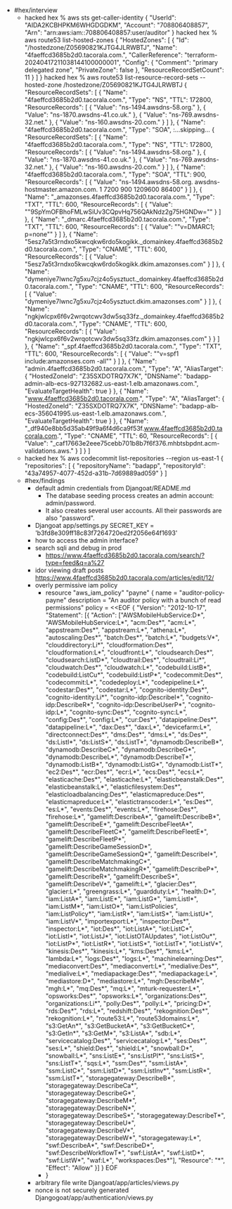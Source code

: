 - #hex/interview
	- hacked hex % aws sts get-caller-identity
	  {
	      "UserId": "AIDA2KCBHPKM6WHGDGDKM",
	      "Account": "708806408857",
	      "Arn": "arn:aws:iam::708806408857:user/auditor"
	  }
	  hacked hex % aws route53 list-hosted-zones
	  {
	      "HostedZones": [
	          {
	              "Id": "/hostedzone/Z05690821KJTG4JLRWBTJ",
	              "Name": "4faeffcd3685b2d0.tacorala.com.",
	              "CallerReference": "terraform-20240417211038144100000001",
	              "Config": {
	                  "Comment": "primary delegated zone",
	                  "PrivateZone": false
	              },
	              "ResourceRecordSetCount": 11
	          }
	      ]
	  }
	  hacked hex % aws route53 list-resource-record-sets --hosted-zone /hostedzone/Z05690821KJTG4JLRWBTJ
	  {
	      "ResourceRecordSets": [
	          {
	              "Name": "4faeffcd3685b2d0.tacorala.com.",
	              "Type": "NS",
	              "TTL": 172800,
	              "ResourceRecords": [
	                  {
	                      "Value": "ns-1494.awsdns-58.org."
	                  },
	                  {
	                      "Value": "ns-1870.awsdns-41.co.uk."
	                  },
	                  {
	                      "Value": "ns-769.awsdns-32.net."
	                  },
	                  {
	                      "Value": "ns-160.awsdns-20.com."
	                  }
	              ]
	          },
	          {
	              "Name": "4faeffcd3685b2d0.tacorala.com.",
	              "Type": "SOA",
	  :...skipping...
	  {
	      "ResourceRecordSets": [
	          {
	              "Name": "4faeffcd3685b2d0.tacorala.com.",
	              "Type": "NS",
	              "TTL": 172800,
	              "ResourceRecords": [
	                  {
	                      "Value": "ns-1494.awsdns-58.org."
	                  },
	                  {
	                      "Value": "ns-1870.awsdns-41.co.uk."
	                  },
	                  {
	                      "Value": "ns-769.awsdns-32.net."
	                  },
	                  {
	                      "Value": "ns-160.awsdns-20.com."
	                  }
	              ]
	          },
	          {
	              "Name": "4faeffcd3685b2d0.tacorala.com.",
	              "Type": "SOA",
	              "TTL": 900,
	              "ResourceRecords": [
	                  {
	                      "Value": "ns-1494.awsdns-58.org. awsdns-hostmaster.amazon.com. 1 7200 900 1209600 86400"
	                  }
	              ]
	          },
	          {
	              "Name": "_amazonses.4faeffcd3685b2d0.tacorala.com.",
	              "Type": "TXT",
	              "TTL": 600,
	              "ResourceRecords": [
	                  {
	                      "Value": "\"9SpYmOFBhoFMLwSiUv3CQpvHq756QAkNdz2g75HGNDw=\""
	                  }
	              ]
	          },
	          {
	              "Name": "_dmarc.4faeffcd3685b2d0.tacorala.com.",
	              "Type": "TXT",
	              "TTL": 600,
	              "ResourceRecords": [
	                  {
	                      "Value": "\"v=DMARC1; p=none\""
	                  }
	              ]
	          },
	          {
	              "Name": "5esz7a5t3rndxo5kwcqkw6rdo5kogikk._domainkey.4faeffcd3685b2d0.tacorala.com.",
	              "Type": "CNAME",
	              "TTL": 600,
	              "ResourceRecords": [
	                  {
	                      "Value": "5esz7a5t3rndxo5kwcqkw6rdo5kogikk.dkim.amazonses.com"
	                  }
	              ]
	          },
	          {
	              "Name": "dymeniye7lwnc7g5xu7cjz4o5ysztuct._domainkey.4faeffcd3685b2d0.tacorala.com.",
	              "Type": "CNAME",
	              "TTL": 600,
	              "ResourceRecords": [
	                  {
	                      "Value": "dymeniye7lwnc7g5xu7cjz4o5ysztuct.dkim.amazonses.com"
	                  }
	              ]
	          },
	          {
	              "Name": "ngkjwlcpx6f6v2wrqotcwv3dw5sq33fz._domainkey.4faeffcd3685b2d0.tacorala.com.",
	              "Type": "CNAME",
	              "TTL": 600,
	              "ResourceRecords": [
	                  {
	                      "Value": "ngkjwlcpx6f6v2wrqotcwv3dw5sq33fz.dkim.amazonses.com"
	                  }
	                  }
	              ]
	          },
	          {
	              "Name": "_spf.4faeffcd3685b2d0.tacorala.com.",
	              "Type": "TXT",
	              "TTL": 600,
	              "ResourceRecords": [
	                  {
	                      "Value": "\"v=spf1 include:amazonses.com -all\""
	                  }
	              ]
	          },
	          {
	              "Name": "admin.4faeffcd3685b2d0.tacorala.com.",
	              "Type": "A",
	              "AliasTarget": {
	                  "HostedZoneId": "Z35SXDOTRQ7X7K",
	                  "DNSName": "badapp-admin-alb-ecs-927132682.us-east-1.elb.amazonaws.com.",
	                  "EvaluateTargetHealth": true
	              }
	          },
	          {
	              "Name": "www.4faeffcd3685b2d0.tacorala.com.",
	              "Type": "A",
	              "AliasTarget": {
	                  "HostedZoneId": "Z35SXDOTRQ7X7K",
	                  "DNSName": "badapp-alb-ecs-356041995.us-east-1.elb.amazonaws.com.",
	                  "EvaluateTargetHealth": true
	              }
	          },
	          {
	              "Name": "_df940e8bb5d35ab49f9a6f4d6ca9f53f.www.4faeffcd3685b2d0.tacorala.com.",
	              "Type": "CNAME",
	              "TTL": 60,
	              "ResourceRecords": [
	                  {
	                      "Value": "_caf17663e2eee75cebb701b8b7f6f376.mhbtsbpdnt.acm-validations.aws."
	                  }
	              ]
	          }
	      ]
	- hacked hex % aws codecommit list-repositories --region us-east-1
	  {
	      "repositories": [
	          {
	              "repositoryName": "badapp",
	              "repositoryId": "43a74957-4077-452d-a31b-7d69889ad059"
	          }
	      ]
	- #hex/findings
		- default admin credentials from Djangoat/README.md
			- The database seeding process creates an admin account: admin/password.
			- It also creates several user accounts. All their passwords are also "password".
		- Djangoat app/settings.py SECRET_KEY = 'b3fd8e309ff18c83f7264720ed2f2056e64f1693'
		- how to access the admin interface?
		- search sqli and debug in prod
			- https://www.4faeffcd3685b2d0.tacorala.com/search/?type=feed&q=a%27
		- idor viewing draft posts https://www.4faeffcd3685b2d0.tacorala.com/articles/edit/12/
		- overly permissive iam policy
			- resource "aws_iam_policy" "payne" {
			  name        = "auditor-policy-payne"
			  description = "An auditor policy with a bunch of read permissions"
			  policy      = <<EOF
			  {
			    "Version": "2012-10-17",
			    "Statement": [{
			        "Action": ["AWSMobileHubService:D*", "AWSMobileHubService:L*", "acm:Des*", "acm:L*", "appstream:Des*", "appstream:L*", "athena:L*", "autoscaling:Des*", "batch:Des*", "batch:L*", "budgets:V*", "clouddirectory:Li*", "cloudformation:Des*", "cloudformation:L*", "cloudfront:L*", "cloudsearch:Des*", "cloudsearch:ListD*", "cloudtrail:Des*", "cloudtrail:Li*", "cloudwatch:Des*", "cloudwatch:L*", "codebuild:ListB*", "codebuild:ListCu*", "codebuild:ListP*", "codecommit:Des*", "codecommit:L*", "codedeploy:L*", "codepipeline:L*", "codestar:Des*", "codestar:L*", "cognito-identity:Des*", "cognito-identity:Li*", "cognito-idp:DescribeI*", "cognito-idp:DescribeR*", "cognito-idp:DescribeUserP*", "cognito-idp:L*", "cognito-sync:Des*", "cognito-sync:L*", "config:Des*", "config:L*", "cur:Des*", "datapipeline:Des*", "datapipeline:L*", "dax:Des*", "dax:L*", "devicefarm:L*", "directconnect:Des*", "dms:Des*", "dms:L*", "ds:Des*", "ds:ListI*", "ds:ListS*", "ds:ListT*", "dynamodb:DescribeB*", "dynamodb:DescribeC*", "dynamodb:DescribeG*", "dynamodb:DescribeL*", "dynamodb:DescribeT*", "dynamodb:ListB*", "dynamodb:ListG*", "dynamodb:ListT*", "ec2:Des*", "ecr:Des*", "ecr:L*", "ecs:Des*", "ecs:L*", "elasticache:Des*", "elasticache:L*", "elasticbeanstalk:Des*", "elasticbeanstalk:L*", "elasticfilesystem:Des*", "elasticloadbalancing:Des*", "elasticmapreduce:Des*", "elasticmapreduce:L*", "elastictranscoder:L*", "es:Des*", "es:L*", "events:Des*", "events:L*", "firehose:Des*", "firehose:L*", "gamelift:DescribeA*", "gamelift:DescribeB*", "gamelift:DescribeE*", "gamelift:DescribeFleetA*", "gamelift:DescribeFleetC*", "gamelift:DescribeFleetE*", "gamelift:DescribeFleetP*", "gamelift:DescribeGameSessionD*", "gamelift:DescribeGameSessionQ*", "gamelift:DescribeI*", "gamelift:DescribeMatchmakingC*", "gamelift:DescribeMatchmakingR*", "gamelift:DescribeP*", "gamelift:DescribeR*", "gamelift:DescribeS*", "gamelift:DescribeV*", "gamelift:L*", "glacier:Des*", "glacier:L*", "greengrass:L*", "guardduty:L*", "health:D*", "iam:ListA*", "iam:ListE*", "iam:ListG*", "iam:ListI*", "iam:ListM*", "iam:ListO*", "iam:ListPolicies", "iam:ListPolicy*", "iam:ListR*", "iam:ListS*", "iam:ListU*", "iam:ListV*", "importexport:L*", "inspector:Des*", "inspector:L*", "iot:Des*", "iot:ListA*", "iot:ListC*", "iot:ListI*", "iot:ListJ*", "iot:ListOTAUpdates", "iot:ListOu*", "iot:ListP*", "iot:ListR*", "iot:ListS*", "iot:ListT*", "iot:ListV*", "kinesis:Des*", "kinesis:L*", "kms:Des*", "kms:L*", "lambda:L*", "logs:Des*", "logs:L*", "machinelearning:Des*", "mediaconvert:Des*", "mediaconvert:L*", "medialive:Des*", "medialive:L*", "mediapackage:Des*", "mediapackage:L*", "mediastore:D*", "mediastore:L*", "mgh:DescribeM*", "mgh:L*", "mq:Des*", "mq:L*", "mturk-requester:L*", "opsworks:Des*", "opsworks:L*", "organizations:Des*", "organizations:Li*", "polly:Des*", "polly:L*", "pricing:D*", "rds:Des*", "rds:L*", "redshift:Des*", "rekognition:Des*", "rekognition:L*", "route53:L*", "route53domains:L*", "s3:GetAn*", "s3:GetBucketA*", "s3:GetBucketC*", "s3:GetIn*", "s3:GetM*", "s3:ListA*", "sdb:L*", "servicecatalog:Des*", "servicecatalog:L*", "ses:Des*", "ses:L*", "shield:Des*", "shield:L*", "snowball:D*", "snowball:L*", "sns:ListE*", "sns:ListPl*", "sns:ListS*", "sns:ListT*", "sqs:L*", "ssm:Des*", "ssm:ListA*", "ssm:ListC*", "ssm:ListD*", "ssm:ListInv*", "ssm:ListR*", "ssm:ListT*", "storagegateway:DescribeB*", "storagegateway:DescribeCa*", "storagegateway:DescribeG*", "storagegateway:DescribeM*", "storagegateway:DescribeN*", "storagegateway:DescribeS*", "storagegateway:DescribeT*", "storagegateway:DescribeU*", "storagegateway:DescribeV*", "storagegateway:DescribeW*", "storagegateway:L*", "swf:DescribeA*", "swf:DescribeD*", "swf:DescribeWorkflowT*", "swf:ListA*", "swf:ListD*", "swf:ListW*", "waf:L*", "workspaces:Des*"],
			        "Resource": "*",
			        "Effect": "Allow"
			    }]
			  }
			  EOF
			- }
		- arbitrary file write Djangoat/app/articles/views.py
		- nonce is not securely generated Djangogoat/app/authentication/views.py